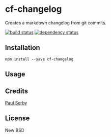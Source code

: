 # cf-changelog

Creates a markdown changelog from git commits.

[![build status](https://secure.travis-ci.org/serby/cf-changelog.svg)](http://travis-ci.org/serby/cf-changelog)
[![dependency status](https://david-dm.org/serby/cf-changelog.svg)](https://david-dm.org/serby/cf-changelog)

## Installation

```
npm install --save cf-changelog
```

## Usage

## Credits
[Paul Serby](https://github.com/serby/)

## License

New BSD
